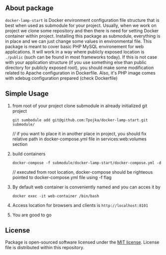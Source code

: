 ## About package

`docker-lamp-start` is Docker environment configuration file structure that is best when used as submodule for your project. 
Usually, when we work on project we clone some repository and then there is need for setting Docker container within project. 
Installing this package as submodule, everything is in place and we can just change some values in environmental file.
This package is meant to cover basic PHP MySQL environement for web applications.
It will work in a way where publicly exposed location is `./public` (such can be found in most frameworks today).
If this is not case with your application structure (if you use something else than public directory for publicly exposed root), you should make some modification related to Apache configuration in Dockerfile.
Also, it's PHP image comes with xdebug configuration prepared (check Dockerfile)

## Simple Usage

1. from root of your project clone submodule in already initialized git project

    `git sumbodule add git@github.com:Tpojka/docker-lamp-start.git submodule/`

    // if you want to place it in another place in project, you should fix relative path in docker-compose.yml file in services:web:volumes section

2. build containers

    `docker-compose -f submodule/docker-lamp-start/docker-compose.yml -d`


    // executed from root location, docker-compose should be righteous pointed to docker-compose.yml file using -f flag

3. By default web container is conveniently named and you can acces it by

    `docker exec -it web-container /bin/bash`
    
4. Access location for browsers and clients is `http://localhost:8101`

5. You are good to go
    

## License

Package is open-sourced software licensed under the [MIT license](https://opensource.org/licenses/MIT). License file is distributed within this repository.
